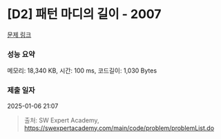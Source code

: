 # [D2] 패턴 마디의 길이 - 2007 

[문제 링크](https://swexpertacademy.com/main/code/problem/problemDetail.do?contestProbId=AV5P1kNKAl8DFAUq) 

### 성능 요약

메모리: 18,340 KB, 시간: 100 ms, 코드길이: 1,030 Bytes

### 제출 일자

2025-01-06 21:07



> 출처: SW Expert Academy, https://swexpertacademy.com/main/code/problem/problemList.do